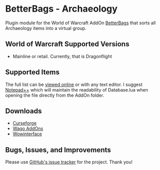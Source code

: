 # BetterBags - Archaeology
Plugin module for the World of Warcraft AddOn [BetterBags](https://www.curseforge.com/wow/addons/better-bags) that sorts all Archaeology items into a virtual group.

## World of Warcraft Supported Versions

- Mainline or retail. Currently, that is Dragonflight

## Supported Items
The full list can be [viewed online](https://github.com/Myrroddin/betterbags-archaeology/blob/main/Database.lua) or with any text editor. I suggest [Notepad++](https://notepad-plus-plus.org/) which will maintain the readability of Database.lua when opening the file directly from the AddOn folder.

## Downloads

- [Curseforge](https://legacy.curseforge.com/wow/addons/betterbags-hearthstones)
- [Wago AddOns](https://addons.wago.io/addons/betterbags-hearthstones)
- [Wowinterface](https://www.wowinterface.com/downloads/info26689-BetterBags-Hearthstones.html)

## Bugs, Issues, and Improvements
Please use [GitHub's issue tracker](https://github.com/Myrroddin/betterbags-archaeology/issues) for the project. Thank you!